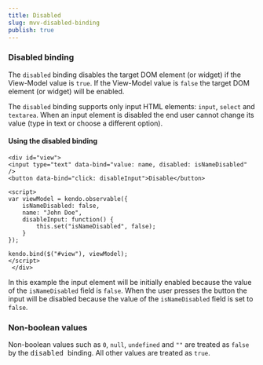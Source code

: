 ```yaml
---
title: Disabled
slug: mvv-disabled-binding
publish: true
---
```


### Disabled binding

The `disabled` binding disables the target DOM element (or widget) if the View-Model value is `true`.
If the View-Model value is `false` the target DOM element (or widget) will be enabled.

The `disabled` binding supports only input HTML elements: `input`, `select` and `textarea`.
When an input element is disabled the end user cannot change its value (type in text or choose a different option).

  

#### Using the disabled binding
 
    <div id="view">
    <input type="text" data-bind="value: name, disabled: isNameDisabled" />
    <button data-bind="click: disableInput">Disable</button>
    
    <script>
    var viewModel = kendo.observable({
        isNameDisabled: false,
        name: "John Doe",
        disableInput: function() {
            this.set("isNameDisabled", false);
        }
    });
    
    kendo.bind($("#view"), viewModel);
    </script>
     </div> 

In this example the input element will be initially enabled because the value of the `isNameDisabled` field
is `false`. When the user presses the button the input will be disabled because the value of the `isNameDisabled`
field is set to `false`.

### Non-boolean values

Non-boolean values such as `0`, `null`, `undefined` and `""` are treated as `false`
by the <span style="font-family: monospace;">disabled&nbsp;</span>binding. All other values are treated as `true`.